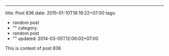 ---
title: Post 836
date: 2015-01-10T18:19:22+07:00
tags:
  - random post
  - ""
category:
  - random post
  - ""
updated: 2014-03-05T12:06:02+07:00

This is content of post 836